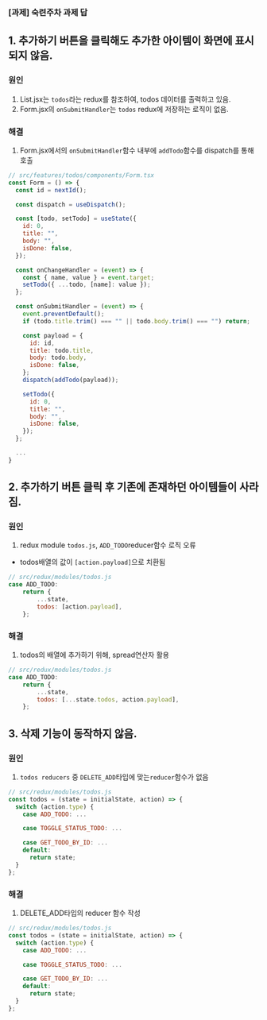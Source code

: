 ### [과제] 숙련주차 과제 답

## 1. 추가하기 버튼을 클릭해도 추가한 아이템이 화면에 표시되지 않음.

### 원인

1. List.jsx는 `todos`라는 redux를 참조하여, todos 데이터를 출력하고 있음.
2. Form.jsx의 `onSubmitHandler`는 `todos` redux에 저장하는 로직이 없음.

### 해결

1. Form.jsx에서의 `onSubmitHandler`함수 내부에 `addTodo`함수를 dispatch를 통해 호출

```jsx
// src/features/todos/components/Form.tsx
const Form = () => {
  const id = nextId();

  const dispatch = useDispatch();

  const [todo, setTodo] = useState({
    id: 0,
    title: "",
    body: "",
    isDone: false,
  });

  const onChangeHandler = (event) => {
    const { name, value } = event.target;
    setTodo({ ...todo, [name]: value });
  };

  const onSubmitHandler = (event) => {
    event.preventDefault();
    if (todo.title.trim() === "" || todo.body.trim() === "") return;

    const payload = {
      id: id,
      title: todo.title,
      body: todo.body,
      isDone: false,
    };
    dispatch(addTodo(payload));

    setTodo({
      id: 0,
      title: "",
      body: "",
      isDone: false,
    });
  };

  ...
}
```

## 2. 추가하기 버튼 클릭 후 기존에 존재하던 아이템들이 사라짐.

### 원인

1. redux module `todos.js`, `ADD_TODO`reducer함수 로직 오류

- todos배열의 값이 `[action.payload]`으로 치환됨

```js
// src/redux/modules/todos.js
case ADD_TODO:
    return {
        ...state,
        todos: [action.payload],
    };
```

### 해결

1. todos의 배열에 추가하기 위해, spread연산자 활용

```js
// src/redux/modules/todos.js
case ADD_TODO:
    return {
        ...state,
        todos: [...state.todos, action.payload],
    };
```

## 3. 삭제 기능이 동작하지 않음.

### 원인

1. `todos reducers` 중 `DELETE_ADD`타입에 맞는`reducer`함수가 없음

```js
// src/redux/modules/todos.js
const todos = (state = initialState, action) => {
  switch (action.type) {
    case ADD_TODO: ...

    case TOGGLE_STATUS_TODO: ...

    case GET_TODO_BY_ID: ...
    default:
      return state;
  }
};
```

### 해결

1. DELETE_ADD타입의 reducer 함수 작성

```js
// src/redux/modules/todos.js
const todos = (state = initialState, action) => {
  switch (action.type) {
    case ADD_TODO: ...

    case TOGGLE_STATUS_TODO: ...

    case GET_TODO_BY_ID: ...
    default:
      return state;
  }
};
```
